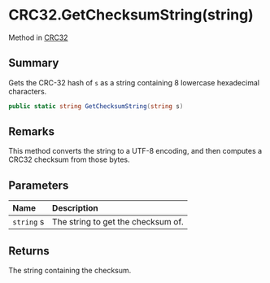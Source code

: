 # CRC32.GetChecksumString(string)

Method in [CRC32](/docs/api/csharp/yarn.utility.crc32.md)

## Summary


Gets the CRC-32 hash of  `s`  as a string
containing 8 lowercase hexadecimal characters.


```csharp
public static string GetChecksumString(string s)
```

## Remarks


This method converts the string to a UTF-8 encoding, and then
computes a CRC32 checksum from those bytes.


## Parameters

|Name|Description|
|:---|:---|
|`string` s|The string to get the checksum of.|

## Returns

The string containing the checksum.

